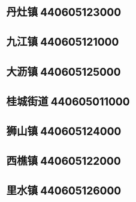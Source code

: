 # 丹灶镇 440605123000
# 九江镇 440605121000
# 大沥镇 440605125000
# 桂城街道 440605011000
# 狮山镇 440605124000
# 西樵镇 440605122000
# 里水镇 440605126000
